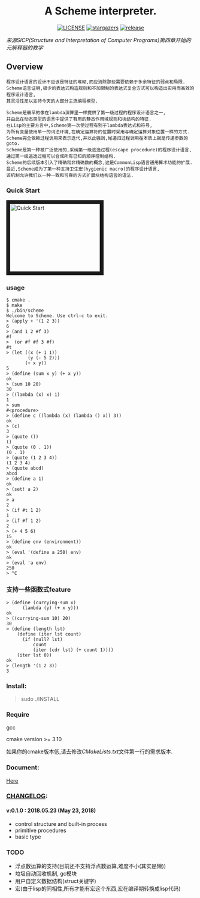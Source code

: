 <div align="center">
    <h1>A Scheme interpreter.</h1>
    <p>
      <a href="https://github.com/ltoddy/scheme.c/blob/master/LICENSE"><img src="https://img.shields.io/github/license/ltoddy/scheme.c.svg" alt="LICENSE"></a>
      <a href="https://github.com/ltoddy/scheme.c/stargazers"><img src="https://img.shields.io/github/stars/ltoddy/scheme.c.svg" alt="stargazers"></a>
      <a href="https://github.com/ltoddy/scheme.c/releases/tag/v0.1.0"><img src="https://img.shields.io/badge/release-v0.1.0-green.svg" alt="release"></a>
    </p>
</div>

*来源SICP(Structure and Interpretation of Computer Programs)第四章开始的元解释器的教学*

## Overview

    程序设计语言的设计不应该是特征的堆砌,而应消除那些需要依赖于多余特征的弱点和局限.
    Scheme语言证明,极少的表达式构造规则和不加限制的表达式复合方式可以构造出实用而高效的程序设计语言,
    其灵活性足以支持今天的大部分主流编程模型.

    Scheme是最早的像在lambda演算里一样提供了第一级过程的程序设计语言之一,
    并由此在动态类型的语言中提供了有用的静态作用域规则和块结构的特征.
    在Lisp的主要方言中,Scheme第一次使过程有别于lambda表达式和符号,
    为所有变量使用单一的词法环境,在确定运算符的位置时采用与确定运算对象位置一样的方式.
    Scheme完全依赖过程调用来表示迭代,并以此强调,尾递归过程调用在本质上就是传递参数的goto.
    Scheme是第一种被广泛使用的,采纳第一级逃逸过程(escape procedure)的程序设计语言,
    通过第一级逃逸过程可以合成所有已知的顺序控制结构.
    Scheme的后续版本引入了精确和非精确数的概念,这是CommonLisp语言通用算术功能的扩展.
    最近,Scheme成为了第一种支持卫生宏(hygienic macro)的程序设计语言,
    该机制允许我们以一种一致和可靠的方式扩展块结构语言的语法.

### Quick Start

<a href="https://asciinema.org/a/182762" target="_blank">
  <img src="https://asciinema.org/a/182762.png" alt="Quick Start" width="240" height="180" border="10"/>
</a>

### usage

```
$ cmake .
$ make
$ ./bin/scheme
Welcome to Scheme. Use ctrl-c to exit.
> (apply + '(1 2 3))
6
> (and 1 2 #f 3)
#f
>  (or #f #f 3 #f)
#t
> (let ((x (+ 1 1))
        (y (- 5 2)))
       (+ x y))
5
> (define (sum x y) (+ x y))
ok
> (sum 10 20)
30
> ((lambda (x) x) 1)
1
> sum
#<procedure>
> (define c ((lambda (x) (lambda () x)) 3))
ok
> (c)
3
> (quote ())
()
> (quote (0 . 1))
(0 . 1)
> (quote (1 2 3 4))
(1 2 3 4)
> (quote abcd)
abcd
> (define a 1)
ok
> (set! a 2)
ok
> a
2
> (if #t 1 2)
1
> (if #f 1 2)
2
> (+ 4 5 6)
15
> (define env (environment))
ok
> (eval '(define a 250) env)
ok
> (eval 'a env)
250
> ^C
```

### 支持一些函数式feature

```
> (define (currying-sum x)
      (lambda (y) (+ x y)))
ok
> ((currying-sum 10) 20)
30
> (define (length lst)
    (define (iter lst count)
      (if (null? lst)      
          count
          (iter (cdr lst) (+ count 1))))
    (iter lst 0))
ok
> (length '(1 2 3))
3
```

### Install:

> sudo ./INSTALL

### Require

gcc

cmake version >= 3.10

如果你的cmake版本低,请去修改*CMakeLists.txt*文件第一行的需求版本.

### Document:

[Here](docs/README.md)

### [CHANGELOG](./CHANGELOG.md):

#### v:0.1.0 : 2018.05.23 (May 23, 2018)

  - control structure and built-in process
  - primitive procedures
  - basic type


### TODO

- 浮点数运算的支持(目前还不支持浮点数运算,难度不小(其实是懒))
- 垃圾自动回收机制, gc模块
- 用户自定义数据结构(struct关键字)
- 宏(由于lisp的同相性,所有才能有宏这个东西,宏在编译期转换成lisp代码)


